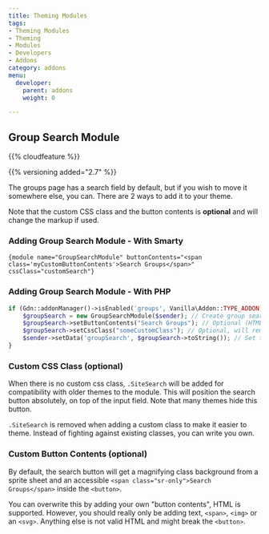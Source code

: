 ```yaml
---
title: Theming Modules
tags:
- Theming Modules
- Theming
- Modules
- Developers
- Addons
category: addons
menu:
  developer:
    parent: addons
    weight: 0

---
```


## Group Search Module

{{% cloudfeature %}}

{{% versioning added="2.7" %}}

The groups page has a search field by default, but if you wish to move it somewhere else, you can. There are 2 ways to add it to your theme.

Note that the custom CSS class and the button contents is **optional** and will change the markup if used.

### Adding Group Search Module - With Smarty

```smarty
{module name="GroupSearchModule" buttonContents="<span class='myCustomButtonContents'>Search Groups</span>" cssClass="customSearch"}
``` 

### Adding Group Search Module - With PHP

```PHP
if (Gdn::addonManager()->isEnabled('groups', Vanilla\Addon::TYPE_ADDON)) { // Make sure we have groups enabled
    $groupSearch = new GroupSearchModule($sender); // Create group search module
    $groupSearch->setButtonContents("Search Groups"); // Optional (HTML supported)
    $groupSearch->setCssClass("someCustomClass"); // Optional, will remove default ".SiteSearch" if set
    $sender->setData('groupSearch', $groupSearch->toString()); // Set to variable to use in Smarty, OR you could echo it out if the theme hook is in the right spot
}
```

### Custom CSS Class (optional)

When there is no custom css class, `.SiteSearch` will be added for compatibility with older themes to the module. This will position the search button absolutely, on top of the input field. Note that many themes hide this button. 

`.SiteSearch` is removed when adding a custom class to make it easier to theme. Instead of fighting against existing classes, you can write you own.

### Custom Button Contents (optional)

By default, the search button will get a magnifying class background from a sprite sheet and an accessible `<span class="sr-only">Search Groups</span>` inside the `<button>`.

You can overwrite this by adding your own "button contents", HTML is supported. However, you should really only be adding text, `<span>`, `<img>` or an `<svg>`. Anything else is not valid HTML and might break the `<button>`.
